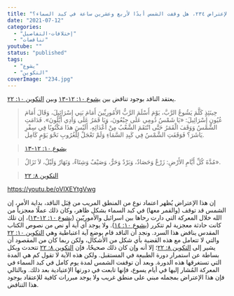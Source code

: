 ```yaml
---
title: "الإعتراض ٢٣٤، هل وقفت الشمس أبدًا لأربع وعشرين ساعة في كبد السماء؟"
date: "2021-07-12"
categories: 
  - "إختلافات-التفاصيل"
  - "تناقضات"
youtube: ""
status: "published"
tags: 
  - "يشوع"
  - "التكوين"
coverImage: "234.jpg"
---
```


يعتقد الناقد بوجود تناقض بين [يشوع ١٠: ١٢-١٣](https://my.bible.com/bible/101/JOS.10.12-13) وبين [التكوين ١٠: ٢٢](https://my.bible.com/bible/101/GEN.10.22).

> حِينَئِذٍ كَلَّمَ يَشُوعُ الرَّبَّ، يَوْمَ أَسْلَمَ الرَّبُّ الأَمُورِيِّينَ أَمَامَ بَنِي إِسْرَائِيلَ، وَقَالَ أَمَامَ عُيُونِ إِسْرَائِيلَ: «يَا شَمْسُ دُومِي عَلَى جِبْعُونَ، وَيَا قَمَرُ عَلَى وَادِي أَيَّلُونَ». فَدَامَتِ الشَّمْسُ وَوَقَفَ الْقَمَرُ حَتَّى انْتَقَمَ الشَّعْبُ مِنْ أَعْدَائِهِ. أَلَيْسَ هذَا مَكْتُوبًا فِي سِفْرِ يَاشَرَ؟ فَوَقَفَتِ الشَّمْسُ فِي كَبِدِ السَّمَاءِ وَلَمْ تَعْجَلْ لِلْغُرُوبِ نَحْوَ يَوْمٍ كَامِل.

> [يشوع ١٠: ١٢-١٣](https://my.bible.com/bible/101/JOS.10.12-13)

> مُدَّةَ كُلِّ أَيَّامِ الأَرْضِ: زَرْعٌ وَحَصَادٌ، وَبَرْدٌ وَحَرٌّ، وَصَيْفٌ وَشِتَاءٌ، وَنَهَارٌ وَلَيْلٌ، لاَ تَزَالُ».

> [التكوين ٨: ٢٢](https://my.bible.com/bible/101/GEN.8.22)

https://youtu.be/oVIXEYtgVwg

إن هذا الإعتراض يُظهر اعتماد نوع من المنطق المريب من قِبَل الناقد، بداية الأمر، إن الشمس قد توقف (والقمر معها) في كبد السماء بشكل ظاهر، وكان ذلك عملًا معجزياً من الله خلال المعركة التي دارت رحاها بين اسرائيل والأموريّين ([يشوع ١٠: ١٢-١٣](https://my.bible.com/bible/101/JOS.10.12-13))، إن تلك كانت حادثة معجزية لم تتكرر ([يشوع ١٠: ١٤](https://my.bible.com/bible/101/JOS.10.14)). ولا يوجد أي آية أو نص من نصوص الكتاب المقدس يناقض هذا السرد. ونجد أن الناقد قام بوضع آية اعتباطية وهي [التكوين ١٠: ٢٢](https://my.bible.com/bible/101/GEN.10.22) والتي لا تتعامل مع هذه القضية بأي شكل من الأشكال، ولكن ربما كان من المقصود أن يشير إلى [التكوين ٨: ٢٢](https://my.bible.com/bible/101/GEN.8.22)؛ إلا أنه وإن كان ذلك صحيحًا، فإن [التكوين ٨: ٢٢](https://my.bible.com/bible/101/GEN.8.22) تتحدث وبكل بساطة عن استمرار دورة الطبيعة في المستقبل. ولكن هذه الآية لا تقول كم هي المدة التي تستغرقها هذه الدورة. وبعد أن توقفت الشمس لمدة يوم كامل في كبد السماء في المعركة المُشار إليها في أيام يسوع، فإنها تابعت في دورتها الإعتيادية بعد ذلك. وبالتالي فإن هذا الإعتراض بمجمله مبني على منطق غريب ولا يوجد مبررات كافية للإعتقاد بوجود هذا التناقض.
